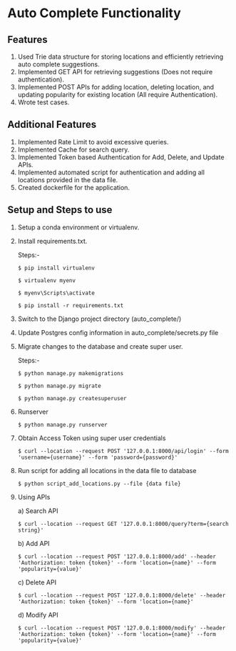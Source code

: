 Auto Complete Functionality 
====================================================

Features
----------------------
1) Used Trie data structure for storing locations and efficiently retrieving auto complete suggestions.
2) Implemented GET API for retrieving suggestions (Does not require authentication).
3) Implemented POST APIs for adding location, deleting location, and updating popularity for existing location (All require Authentication).
4) Wrote test cases.

Additional Features
----------------------
1) Implemented Rate Limit to avoid excessive queries.
2) Implemented Cache for search query.
3) Implemented Token based Authentication for Add, Delete, and Update APIs.
4) Implemented automated script for authentication and adding all locations provided in the data file.
5) Created dockerfile for the application.

Setup and Steps to use
-----------------------------
1) Setup a conda environment or virtualenv.
2) Install requirements.txt.

   Steps:-
   
   ```$ pip install virtualenv ```
   
   ```$ virtualenv myenv```

   ```$ myenv\Scripts\activate```

   ```$ pip install -r requirements.txt```
   
 3) Switch to the Django project directory (auto_complete/)
 4) Update Postgres config information in auto_complete/secrets.py file
 5) Migrate changes to the database and create super user.
   
      Steps:-

     ```$ python manage.py makemigrations ```

     ```$ python manage.py migrate```

     ```$ python manage.py createsuperuser```
   
 6) Runserver
   
    ```$ python manage.py runserver ```
   
 7) Obtain Access Token using super user credentials
    
    ```$ curl --location --request POST '127.0.0.1:8000/api/login' --form 'username={username}' --form 'password={password}'```
   
 8) Run script for adding all locations in the data file to database
   
    ```$ python script_add_locations.py --file {data file}```
   
 9) Using APIs
   
    a) Search API

    ```$ curl --location --request GET '127.0.0.1:8000/query?term={search string}'```

    b) Add API

    ```$ curl --location --request POST '127.0.0.1:8000/add' --header 'Authorization: token {token}' --form 'location={name}' --form 'popularity={value}'```

    c) Delete API

    ```$ curl --location --request POST '127.0.0.1:8000/delete' --header 'Authorization: token {token}' --form 'location={name}'```

    d) Modify API

    ```$ curl --location --request POST '127.0.0.1:8000/modify' --header 'Authorization: token {token}' --form 'location={name}' --form 'popularity={value}'```
